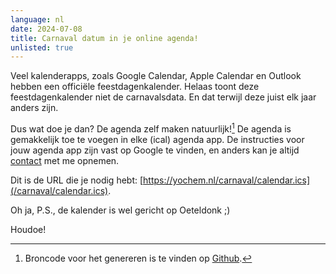```yaml
---
language: nl
date: 2024-07-08
title: Carnaval datum in je online agenda!
unlisted: true
---
```


Veel kalenderapps, zoals Google Calendar, Apple Calendar en Outlook hebben een
officiële feestdagenkalender. Helaas toont deze feestdagenkalender niet de
carnavalsdata. En dat terwijl deze juist elk jaar anders zijn.

Dus wat doe je dan? De agenda zelf maken natuurlijk![^1] De agenda is gemakkelijk
toe te voegen in elke (ical) agenda app. De instructies voor jouw agenda app
zijn vast op Google te vinden, en anders kan je altijd [contact](/contact) met
me opnemen.

Dit is de URL die je nodig hebt:
[https://yochem.nl/carnaval/calendar.ics](/carnaval/calendar.ics).

Oh ja, P.S., de kalender is wel gericht op Oeteldonk ;)

Houdoe!

[^1]: Broncode voor het genereren is te vinden op
	[Github](https://github.com/yochem/calenderval).
